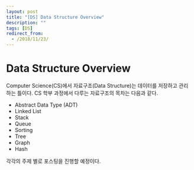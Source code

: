 ```yaml
---
layout: post
title: "[DS] Data Structure Overview"
description: ""
tags: [DS]
redirect_from:
  - /2018/11/23/
---
```


# Data Structure Overview

Computer Science(CS)에서 자료구조(Data Structure)는 데이터를 저장하고 관리하는 틀이다. CS 학부 과정에서 다루는 자료구조의 목차는 다음과 같다.

* Abstract Data Type (ADT)
* Linked List
* Stack
* Queue
* Sorting
* Tree
* Graph
* Hash

각각의 주제 별로 포스팅을 진행할 예정이다.
